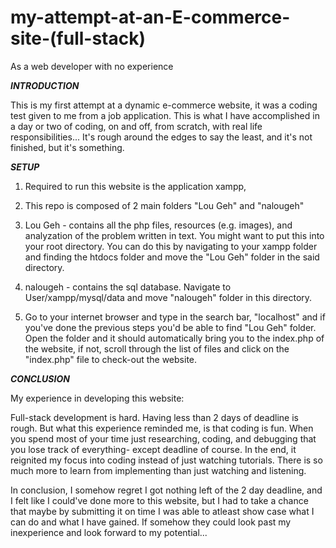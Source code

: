 # my-attempt-at-an-E-commerce-site-(full-stack)
As a web developer with no experience

***INTRODUCTION***

This is my first attempt at a dynamic e-commerce website, it was a coding test given to me from a job application.
This is what I have accomplished in a day or two of coding, on and off, from scratch, with real life responsibilities...
It's rough around the edges to say the least, and it's not finished, but it's something.

***SETUP***

1. Required to run this website is the application xampp,

2. This repo is composed of 2 main folders "Lou Geh" and "nalougeh"

3. Lou Geh - contains all the php files, resources (e.g. images), and analyzation of the problem written in text. You might want to put this into your root directory.
You can do this by navigating to your xampp folder and finding the htdocs folder and move the "Lou Geh" folder in the said directory.

4. nalougeh - contains the sql database. Navigate to User/xampp/mysql/data and move "nalougeh" folder in this directory.

5. Go to your internet browser and type in the search bar, "localhost" and if you've done the previous steps you'd be able to find "Lou Geh" folder.
Open the folder and it should automatically bring you to the index.php of the website, if not, scroll through the list of files and click on the "index.php" file to
check-out the website.

***CONCLUSION***

My experience in developing this website:

Full-stack development is hard.
Having less than 2 days of deadline is rough.
But what this experience reminded me, is that coding is fun.
When you spend most of your time just researching, coding, and debugging that you lose track of everything-
except deadline of course. In the end, it reignited my focus into coding instead of just watching tutorials.
There is so much more to learn from implementing than just watching and listening.

In conclusion, I somehow regret I got nothing left of the 2 day deadline, and I felt like I could've done more to this website, but I had to take
a chance that maybe by submitting it on time I was able to atleast show case what I can do and what I have gained. If somehow they could look past
my inexperience and look forward to my potential...
